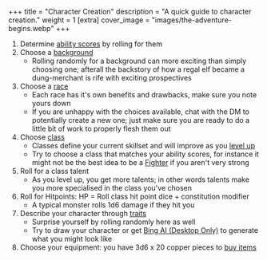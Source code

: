 +++
title = "Character Creation"
description = "A quick guide to character creation."
weight = 1
[extra] 
cover_image = "images/the-adventure-begins.webp"
+++

1. Determine [ability scores](@/rules/ability_scores.md) by rolling for them
1. Choose a [background](@/rules/backgrounds.md)
   - Rolling randomly for a background can more exciting than simply choosing
     one; afterall the backstory of how a regal elf became a dung-merchant is
     rife with exciting prospectives
1. Choose a [race](@/setting/races.md)
   - Each race has it's own benefits and drawbacks, make sure you note yours
     down
   - If you are unhappy with the choices available, chat with the DM to
     potentially create a new one; just make sure you are ready to do a little
     bit of work to properly flesh them out
1. Choose [class](@/classes/_index.md)
   - Classes define your current skillset and will improve as you
     [level up](@/rules/levels.md)
   - Try to choose a class that matches your ability scores, for instance it
     might not be the best idea to be a [Fighter](@/classes/fighter.md) if you
     aren't very strong
1. Roll for a class talent
   - As you level up, you get more talents; in other words talents make you more
     specialised in the class you've chosen
1. Roll for Hitpoints: HP = Roll class hit point dice + constitution modifier
   - A typical monster rolls 1d6 damage if they hit you
1. Describe your character through [traits](@/misc/traits.md)
   - Surprise yourself by rolling randomly here as well
   - Try to draw your character or get
     [Bing AI (Desktop Only)](https://www.bing.com/search?q=Bing+AI&showconv=1&FORM=hpcodx)
     to generate what you might look like
1. Choose your equipment: you have 3d6 x 20 copper pieces to
   [buy items](@/rules/items.md)
